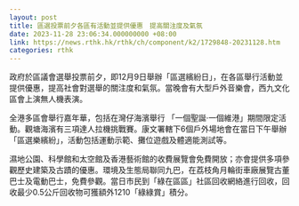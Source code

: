 ```yaml
---
layout: post
title: 區選投票前夕各區有活動並提供優惠　提高關注度及氣氛
date: 2023-11-28 23:06:34.000000000 +08:00
link: https://news.rthk.hk/rthk/ch/component/k2/1729848-20231128.htm
categories: rthk
---
```


政府於區議會選舉投票前夕，即12月9日舉辦「區選繽紛日」，在各區舉行活動並提供優惠，提高社會對選舉的關注度和氣氛。當晚會有大型戶外音樂會，西九文化區會上演無人機表演。

全港多區會舉行嘉年華，包括在灣仔海濱舉行 「一個聖誕‧一個維港」期間限定活動。觀塘海濱有三項達人拉機挑戰賽。康文署轄下6個戶外場地會在當日下午舉辦「區選樂繽紛」，活動包括運動示範、攤位遊戲及體適能測試等。
 
濕地公園、科學館和太空館及香港藝術館的收費展覽會免費開放；亦會提供多項參觀歷史建築及古蹟的優惠。環境及生態局聯同九巴，在荔枝角月輪街車廠展覽古董巴士及電動巴士，免費參觀。當日市民到「綠在區區」社區回收網絡進行回收，回收最少0.5公斤回收物可獲額外1210「綠綠賞」積分。
